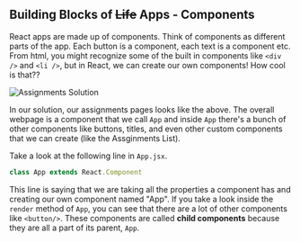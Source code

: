 ## Building Blocks of ~~Life~~ Apps -  Components

React apps are made up of components. Think of components as different parts of the app. Each button is a component, each text is a component etc. From html, you might recognize some of the built in components like `<div />` and `<li />`, but in React, we can create our own components! How cool is that??

![Assignments Solution](https://user-images.githubusercontent.com/25253905/61293228-11f26580-a788-11e9-90ac-9612c2bddf6b.png)

In our solution, our assignments pages looks like the above. The overall webpage is a component that we call `App` and inside `App` there's a bunch of other components like buttons, titles, and even other custom components that we can create (like the Assginments List).

Take a look at the following line in `App.jsx`. 

```javascript
class App extends React.Component
```

This line is saying that we are taking all the properties a component has and creating our own component named "App". If you take a look inside the `render` method of `App`, you can see that there are a lot of other components like `<button/>`. These components are called **child components** because they are all a part of its parent, `App`. 
